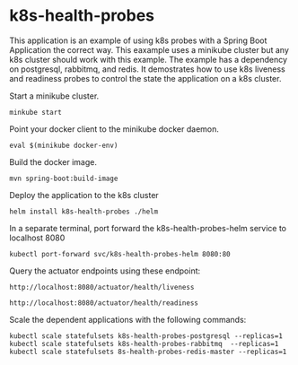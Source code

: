 # k8s-health-probes
This application is an example of using k8s probes with a Spring Boot Application the correct way.  This eaxample uses a minikube cluster but any k8s cluster should work with this example.  The example has a dependency on postgresql, rabbitmq, and redis.  It demostrates how to use k8s liveness and readiness probes to control the state the application on a k8s cluster.

Start a minikube cluster.
```
minkube start
```

Point your docker client to the minikube docker daemon.
```
eval $(minikube docker-env)
```

Build the docker image.
```
mvn spring-boot:build-image
```

Deploy the application to the k8s cluster
```
helm install k8s-health-probes ./helm
```

In a separate terminal, port forward the k8s-health-probes-helm service to localhost 8080
```
kubectl port-forward svc/k8s-health-probes-helm 8080:80
```

Query the actuator endpoints using these endpoint:
```
http://localhost:8080/actuator/health/liveness

http://localhost:8080/actuator/health/readiness
```

Scale the dependent applications with the following commands:
```
kubectl scale statefulsets k8s-health-probes-postgresql --replicas=1
kubectl scale statefulsets k8s-health-probes-rabbitmq  --replicas=1
kubectl scale statefulsets 8s-health-probes-redis-master --replicas=1
```